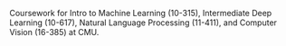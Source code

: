 Coursework for Intro to Machine Learning (10-315), Intermediate Deep Learning (10-617), Natural Language Processing (11-411), and Computer Vision (16-385) at CMU.